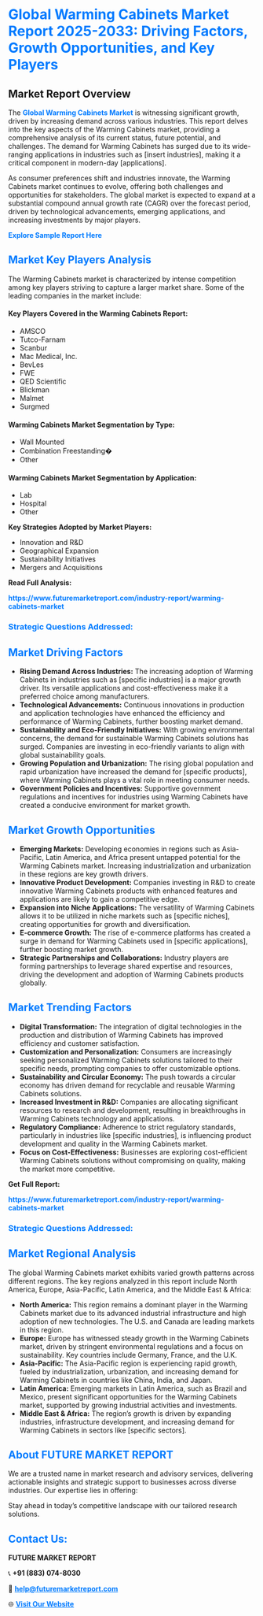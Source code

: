 <h1 style="color: #007BFF;">Global Warming Cabinets Market Report 2025-2033: Driving Factors, Growth Opportunities, and Key Players</h1>

<section id="overview">
<h2>Market Report Overview</h2>
<p>The <a href="https://www.futuremarketreport.com/industry-report/warming-cabinets-market" style="color: #007BFF; text-decoration: none;"><strong>Global Warming Cabinets Market</strong></a> is witnessing significant growth, driven by increasing demand across various industries. This report delves into the key aspects of the Warming Cabinets market, providing a comprehensive analysis of its current status, future potential, and challenges. The demand for Warming Cabinets has surged due to its wide-ranging applications in industries such as [insert industries], making it a critical component in modern-day [applications].</p>
<p>As consumer preferences shift and industries innovate, the Warming Cabinets market continues to evolve, offering both challenges and opportunities for stakeholders. The global market is expected to expand at a substantial compound annual growth rate (CAGR) over the forecast period, driven by technological advancements, emerging applications, and increasing investments by major players.</p>
</section>

<section id="overview">
<p><a href="https://www.futuremarketreport.com/request-sample/reportId=100978" style="color: #007BFF; text-decoration: none;"><strong>Explore Sample Report Here</strong></a></p>
</section>

<section id="key-players">
<h2 style="color: #007BFF;">Market Key Players Analysis</h2>
<p>The Warming Cabinets market is characterized by intense competition among key players striving to capture a larger market share. Some of the leading companies in the market include:</p>
<h4>Key Players Covered in the Warming Cabinets Report:</h4>
<ul><li>AMSCO</li><li>Tutco-Farnam</li><li>Scanbur</li><li>Mac Medical, Inc.</li><li>BevLes</li><li>FWE</li><li>QED Scientific</li><li>Blickman</li><li>Malmet</li><li>Surgmed</li></ul>
<h4>Warming Cabinets Market Segmentation by Type:</h4>
<ul><li>Wall Mounted</li><li>Combination Freestanding�</li><li>Other</li></ul>

<h4>Warming Cabinets Market Segmentation by Application:</h4>
<ul><li>Lab</li><li>Hospital</li><li>Other</li></ul>
<p><strong>Key Strategies Adopted by Market Players:</strong></p>
<ul>
<li>Innovation and R&D</li>
<li>Geographical Expansion</li>
<li>Sustainability Initiatives</li>
<li>Mergers and Acquisitions</li>
</ul>
</section>

<section>
<p><strong>Read Full Analysis: </strong></p><a href="https://www.futuremarketreport.com/industry-report/warming-cabinets-market" style="color: #007BFF; text-decoration: none;"><strong>https://www.futuremarketreport.com/industry-report/warming-cabinets-market</strong></a>
<h3 style="color: #007BFF;">Strategic Questions Addressed:</h3>
</section>

<section id="driving-factors">
<h2 style="color: #007BFF;">Market Driving Factors</h2>
<ul>
<li><strong>Rising Demand Across Industries:</strong> The increasing adoption of Warming Cabinets in industries such as [specific industries] is a major growth driver. Its versatile applications and cost-effectiveness make it a preferred choice among manufacturers.</li>
<li><strong>Technological Advancements:</strong> Continuous innovations in production and application technologies have enhanced the efficiency and performance of Warming Cabinets, further boosting market demand.</li>
<li><strong>Sustainability and Eco-Friendly Initiatives:</strong> With growing environmental concerns, the demand for sustainable Warming Cabinets solutions has surged. Companies are investing in eco-friendly variants to align with global sustainability goals.</li>
<li><strong>Growing Population and Urbanization:</strong> The rising global population and rapid urbanization have increased the demand for [specific products], where Warming Cabinets plays a vital role in meeting consumer needs.</li>
<li><strong>Government Policies and Incentives:</strong> Supportive government regulations and incentives for industries using Warming Cabinets have created a conducive environment for market growth.</li>
</ul>
</section>

<section id="growth-opportunities">
<h2 style="color: #007BFF;">Market Growth Opportunities</h2>
<ul>
<li><strong>Emerging Markets:</strong> Developing economies in regions such as Asia-Pacific, Latin America, and Africa present untapped potential for the Warming Cabinets market. Increasing industrialization and urbanization in these regions are key growth drivers.</li>
<li><strong>Innovative Product Development:</strong> Companies investing in R&D to create innovative Warming Cabinets products with enhanced features and applications are likely to gain a competitive edge.</li>
<li><strong>Expansion into Niche Applications:</strong> The versatility of Warming Cabinets allows it to be utilized in niche markets such as [specific niches], creating opportunities for growth and diversification.</li>
<li><strong>E-commerce Growth:</strong> The rise of e-commerce platforms has created a surge in demand for Warming Cabinets used in [specific applications], further boosting market growth.</li>
<li><strong>Strategic Partnerships and Collaborations:</strong> Industry players are forming partnerships to leverage shared expertise and resources, driving the development and adoption of Warming Cabinets products globally.</li>
</ul>
</section>

<section id="trending-factors">
<h2 style="color: #007BFF;">Market Trending Factors</h2>
<ul>
<li><strong>Digital Transformation:</strong> The integration of digital technologies in the production and distribution of Warming Cabinets has improved efficiency and customer satisfaction.</li>
<li><strong>Customization and Personalization:</strong> Consumers are increasingly seeking personalized Warming Cabinets solutions tailored to their specific needs, prompting companies to offer customizable options.</li>
<li><strong>Sustainability and Circular Economy:</strong> The push towards a circular economy has driven demand for recyclable and reusable Warming Cabinets solutions.</li>
<li><strong>Increased Investment in R&D:</strong> Companies are allocating significant resources to research and development, resulting in breakthroughs in Warming Cabinets technology and applications.</li>
<li><strong>Regulatory Compliance:</strong> Adherence to strict regulatory standards, particularly in industries like [specific industries], is influencing product development and quality in the Warming Cabinets market.</li>
<li><strong>Focus on Cost-Effectiveness:</strong> Businesses are exploring cost-efficient Warming Cabinets solutions without compromising on quality, making the market more competitive.</li>
</ul>
</section>

<section>
<p><strong>Get Full Report: </strong></p><a href="https://www.futuremarketreport.com/industry-report/warming-cabinets-market" style="color: #007BFF; text-decoration: none;"><strong>https://www.futuremarketreport.com/industry-report/warming-cabinets-market</strong></a>
<h3 style="color: #007BFF;">Strategic Questions Addressed:</h3>
</section>


<section id="regional-analysis">
<h2 style="color: #007BFF;">Market Regional Analysis</h2>
<p>The global Warming Cabinets market exhibits varied growth patterns across different regions. The key regions analyzed in this report include North America, Europe, Asia-Pacific, Latin America, and the Middle East & Africa:</p>
<ul>
<li><strong>North America:</strong> This region remains a dominant player in the Warming Cabinets market due to its advanced industrial infrastructure and high adoption of new technologies. The U.S. and Canada are leading markets in this region.</li>
<li><strong>Europe:</strong> Europe has witnessed steady growth in the Warming Cabinets market, driven by stringent environmental regulations and a focus on sustainability. Key countries include Germany, France, and the U.K.</li>
<li><strong>Asia-Pacific:</strong> The Asia-Pacific region is experiencing rapid growth, fueled by industrialization, urbanization, and increasing demand for Warming Cabinets in countries like China, India, and Japan.</li>
<li><strong>Latin America:</strong> Emerging markets in Latin America, such as Brazil and Mexico, present significant opportunities for the Warming Cabinets market, supported by growing industrial activities and investments.</li>
<li><strong>Middle East & Africa:</strong> The region’s growth is driven by expanding industries, infrastructure development, and increasing demand for Warming Cabinets in sectors like [specific sectors].</li>
</ul>
</section>

<footer>
<h2 style="color: #007BFF;">About FUTURE MARKET REPORT</h2>
<p>We are a trusted name in market research and advisory services, delivering actionable insights and strategic support to businesses across diverse industries. Our expertise lies in offering:</p>

<p>Stay ahead in today’s competitive landscape with our tailored research solutions.</p>

<h2 style="color: #007BFF;">Contact Us:</h2>
<p><strong>FUTURE MARKET REPORT</strong></p>
<p>📞 <strong>+91 (883) 074-8030</strong></p>
<p>📧 <strong><a href="mailto:help@futuremarketreport.com" style="color: #007BFF;">help@futuremarketreport.com</a></strong></p>
<p>🌐 <strong><a href="https://www.futuremarketreport.com/" style="color: #007BFF;">Visit Our Website</a></strong></p>
</footer>